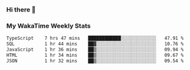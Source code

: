 ### Hi there 👋

<!--
**royschrauwen/royschrauwen** is a ✨ _special_ ✨ repository because its `README.md` (this file) appears on your GitHub profile.

Here are some ideas to get you started:

- 🔭 I’m currently working on ...
- 🌱 I’m currently learning ...
- 👯 I’m looking to collaborate on ...
- 🤔 I’m looking for help with ...
- 💬 Ask me about ...
- 📫 How to reach me: ...
- 😄 Pronouns: ...
- ⚡ Fun fact: ...
-->


### My WakaTime Weekly Stats
<!--START_SECTION:waka-->

```txt
TypeScript    7 hrs 47 mins   ████████████░░░░░░░░░░░░░   47.91 %
SQL           1 hr 44 mins    ██▓░░░░░░░░░░░░░░░░░░░░░░   10.76 %
JavaScript    1 hr 36 mins    ██▒░░░░░░░░░░░░░░░░░░░░░░   09.94 %
HTML          1 hr 34 mins    ██▒░░░░░░░░░░░░░░░░░░░░░░   09.67 %
JSON          1 hr 32 mins    ██▒░░░░░░░░░░░░░░░░░░░░░░   09.54 %
```

<!--END_SECTION:waka-->
